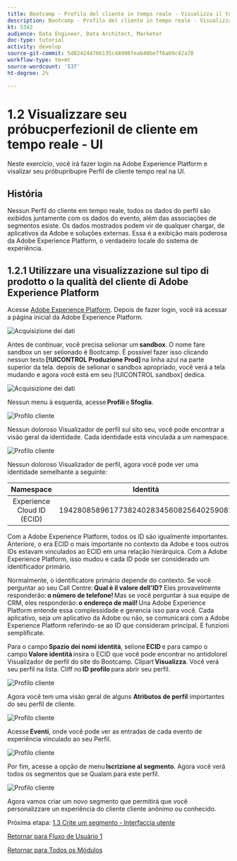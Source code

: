 ```yaml
---
title: Bootcamp - Profilo del cliente in tempo reale - Visualizza il tuo profilo del cliente in tempo reale - Interfaccia utente - Brasile
description: Bootcamp - Profilo del cliente in tempo reale - Visualizza il tuo profilo del cliente in tempo reale - Interfaccia utente - Brasile
kt: 5342
audience: Data Engineer, Data Architect, Marketer
doc-type: tutorial
activity: develop
source-git-commit: 5d824244766135cd4998feab48be7f6a69c42a70
workflow-type: tm+mt
source-wordcount: '537'
ht-degree: 2%

---
```


# 1.2 Visualizzare seu próbucperfezionil de cliente em tempo reale - UI

Neste exercício, você irá fazer login na Adobe Experience Platform e visalizar seu próbupribupre Perfil de cliente tempo real na UI.

## História

Nessun Perfil do cliente em tempo reale, todos os dados do perfil são exibidos juntamente com os dados do evento, além das associações de segmentos esiste. Os dados mostrados podem vir de qualquer chargar, de aplicativos da Adobe e soluções externas. Essa é a exibição mais poderosa da Adobe Experience Platform, o verdadeiro locale do sistema de experiência.

## 1.2.1 Utilizzare una visualizzazione sul tipo di prodotto o la qualità del cliente di Adobe Experience Platform

Acesse [Adobe Experience Platform](https://experience.adobe.com/platform). Depois de fazer login, você irá acessar a página inicial da Adobe Experience Platform.

![Acquisizione dei dati](./images/home.png)

Antes de continuar, você precisa selionar um **sandbox**. O nome fare sandbox un ser selionado é Bootcamp. É possível fazer isso clicando nessun texto **[!UICONTROL Produzione Prod]** na linha azul na parte superior da tela. depois de selionar o sandbox apropriado, você verá a tela mudando e agora você está em seu [!UICONTROL sandbox] dedica.

![Acquisizione dei dati](./images/sb1.png)

Nessun menu à esquerda, acesse **Profili** e **Sfoglia**.

![Profilo cliente](./images/homemenu.png)

Nessun doloroso Visualizador de perfil sul sito seu, você pode encontrar a visão geral da identidade. Cada identidade está vinculada a um namespace.

![Profilo cliente](./images/identities.png)

Nessun doloroso Visualizador de perfil, agora você pode ver uma identidade semelhante a seguinte:

| Namespace | Identità |
|:-------------:| :---------------:|
| Experience Cloud ID (ECID) | 19428085896177382402834560825640259081 |

Com a Adobe Experience Platform, todos os ID são igualmente importantes. Anteriore, o era ECID o mais importante no contexto da Adobe e toos outros IDs estavam vinculados ao ECID em uma relação hierárquica. Com a Adobe Experience Platform, isso mudou e cada ID pode ser considerado um identificador primário.

Normalmente, o identificatore primário depende do contexto. Se você perguntar ao seu Call Centre: **Qual è il valore dell&#39;ID?** Eles provavelmente responderão: **o número de telefone!** Mas se você perguntar à sua equipe de CRM, eles responderão: **o endereço de mail!** Una Adobe Experience Platform entende essa complessidade e gerencia isso para você. Cada aplicativo, seja um aplicativo da Adobe ou não, se comunicará com a Adobe Experience Platform referindo-se ao ID que consideram principal. E funzioni semplificate.

Para o campo **Spazio dei nomi identità**, selione **ECID** e para campo o campo **Valore identità** insira o ECID que você pode encontrar no antidolorel Visualizador de perfil do site do Bootcamp. Clipart **Visualizza**. Você verá seu perfil na lista. Cliff no **ID profilo** para abrir seu perfil.

![Profilo cliente](./images/popupecid.png)

Agora você tem uma visão geral de alguns **Atributos de perfil** importantes do seu perfil de cliente.

![Profilo cliente](./images/profile.png)

Acesse **Eventi**, onde você pode ver as entradas de cada evento de experiência vinculado ao seu Perfil.

![Profilo cliente](./images/profileee.png)

Por fim, acesse a opção de menu **Iscrizione al segmento**. Agora você verá todos os segmentos que se Qualam para este perfil.

![Profilo cliente](./images/profileseg.png)

Agora vamos criar um novo segmento que permitirá que você personalizzare un experiência do cliente cliente anônimo ou conhecido.

Próxima etapa: [1.3 Crite um segmento - Interfaccia utente](./ex3.md)

[Retornar para Fluxo de Usuário 1](./uc1.md)

[Retornar para Todos os Módulos](../../overview.md)
